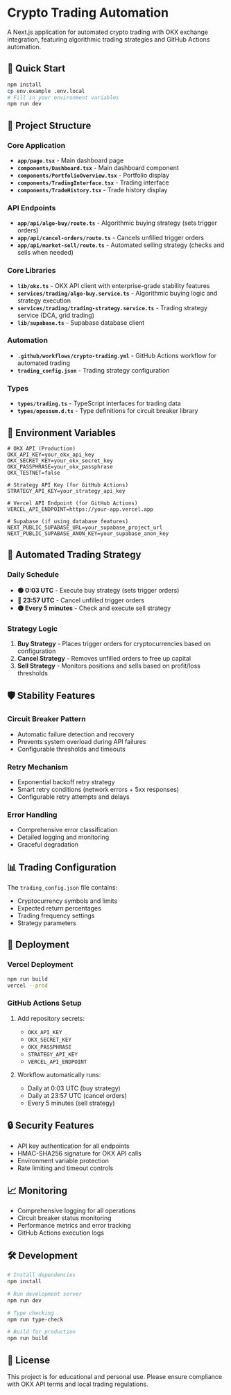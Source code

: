 # Crypto Trading Automation

A Next.js application for automated crypto trading with OKX exchange integration, featuring algorithmic trading strategies and GitHub Actions automation.

## 🚀 Quick Start

```bash
npm install
cp env.example .env.local
# Fill in your environment variables
npm run dev
```

## 📁 Project Structure

### Core Application
- **`app/page.tsx`** - Main dashboard page
- **`components/Dashboard.tsx`** - Main dashboard component
- **`components/PortfolioOverview.tsx`** - Portfolio display
- **`components/TradingInterface.tsx`** - Trading interface
- **`components/TradeHistory.tsx`** - Trade history display

### API Endpoints
- **`app/api/algo-buy/route.ts`** - Algorithmic buying strategy (sets trigger orders)
- **`app/api/cancel-orders/route.ts`** - Cancels unfilled trigger orders
- **`app/api/market-sell/route.ts`** - Automated selling strategy (checks and sells when needed)

### Core Libraries
- **`lib/okx.ts`** - OKX API client with enterprise-grade stability features
- **`services/trading/algo-buy.service.ts`** - Algorithmic buying logic and strategy execution
- **`services/trading/trading-strategy.service.ts`** - Trading strategy service (DCA, grid trading)
- **`lib/supabase.ts`** - Supabase database client

### Automation
- **`.github/workflows/crypto-trading.yml`** - GitHub Actions workflow for automated trading
- **`trading_config.json`** - Trading strategy configuration

### Types
- **`types/trading.ts`** - TypeScript interfaces for trading data
- **`types/opossum.d.ts`** - Type definitions for circuit breaker library

## 🔧 Environment Variables

```env
# OKX API (Production)
OKX_API_KEY=your_okx_api_key
OKX_SECRET_KEY=your_okx_secret_key
OKX_PASSPHRASE=your_okx_passphrase
OKX_TESTNET=false

# Strategy API Key (for GitHub Actions)
STRATEGY_API_KEY=your_strategy_api_key

# Vercel API Endpoint (for GitHub Actions)
VERCEL_API_ENDPOINT=https://your-app.vercel.app

# Supabase (if using database features)
NEXT_PUBLIC_SUPABASE_URL=your_supabase_project_url
NEXT_PUBLIC_SUPABASE_ANON_KEY=your_supabase_anon_key
```

## 🤖 Automated Trading Strategy

### Daily Schedule
- **🟢 0:03 UTC** - Execute buy strategy (sets trigger orders)
- **🔴 23:57 UTC** - Cancel unfilled trigger orders
- **🟡 Every 5 minutes** - Check and execute sell strategy

### Strategy Logic
1. **Buy Strategy** - Places trigger orders for cryptocurrencies based on configuration
2. **Cancel Strategy** - Removes unfilled orders to free up capital
3. **Sell Strategy** - Monitors positions and sells based on profit/loss thresholds

## 🛡️ Stability Features

### Circuit Breaker Pattern
- Automatic failure detection and recovery
- Prevents system overload during API failures
- Configurable thresholds and timeouts

### Retry Mechanism
- Exponential backoff retry strategy
- Smart retry conditions (network errors + 5xx responses)
- Configurable retry attempts and delays

### Error Handling
- Comprehensive error classification
- Detailed logging and monitoring
- Graceful degradation

## 📊 Trading Configuration

The `trading_config.json` file contains:
- Cryptocurrency symbols and limits
- Expected return percentages
- Trading frequency settings
- Strategy parameters

## 🚀 Deployment

### Vercel Deployment
```bash
npm run build
vercel --prod
```

### GitHub Actions Setup
1. Add repository secrets:
   - `OKX_API_KEY`
   - `OKX_SECRET_KEY` 
   - `OKX_PASSPHRASE`
   - `STRATEGY_API_KEY`
   - `VERCEL_API_ENDPOINT`

2. Workflow automatically runs:
   - Daily at 0:03 UTC (buy strategy)
   - Daily at 23:57 UTC (cancel orders)
   - Every 5 minutes (sell strategy)

## 🔒 Security Features

- API key authentication for all endpoints
- HMAC-SHA256 signature for OKX API calls
- Environment variable protection
- Rate limiting and timeout controls

## 📈 Monitoring

- Comprehensive logging for all operations
- Circuit breaker status monitoring
- Performance metrics and error tracking
- GitHub Actions execution logs

## 🛠️ Development

```bash
# Install dependencies
npm install

# Run development server
npm run dev

# Type checking
npm run type-check

# Build for production
npm run build
```

## 📝 License

This project is for educational and personal use. Please ensure compliance with OKX API terms and local trading regulations.
